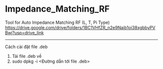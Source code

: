 # Impedance_Matching_RF
Tool for Auto Impedance Matching RF (L, T, Pi Type)
https://drive.google.com/drive/folders/1BC1VHfZR_n2e9Naib1oi38xgbbyPVBwj?usp=drive_link
_______________________________________________________________________________________________
Cách cài đặt file .deb
1. Tải file .deb về
2. sudo dpkg -i <Đường dẫn tới file .deb> 
